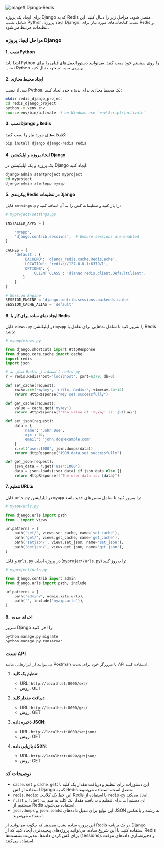 ![image](https://github.com/moeinbaghsheikhi/Django-Redis/assets/81008392/bad1cf15-8de0-45cd-a5c1-1dba27be39bc)# Django-Redis

برای ایجاد یک پروژه Django که به Redis متصل شود، مراحل زیر را دنبال کنید. این شامل نصب Python، ایجاد پروژه Django، نصب کتابخانه‌های مورد نیاز برای Redis و تنظیمات مرتبط می‌شود.

### مراحل ایجاد پروژه Django

#### 1. نصب Python

ابتدا باید Python را روی سیستم خود نصب کنید. می‌توانید دستورالعمل‌های قبلی را برای نصب Python بر روی سیستم خود دنبال کنید.

#### 2. ایجاد محیط مجازی

پس از نصب Python، یک محیط مجازی برای پروژه خود ایجاد کنید:

```sh
mkdir redis_django_project
cd redis_django_project
python -m venv env
source env/bin/activate  # on Windows use `env\Scripts\activate`
```

#### 3. نصب Django و Redis

کتابخانه‌های مورد نیاز را نصب کنید:

```sh
pip install django django-redis redis
```

#### 4. ایجاد پروژه و اپلیکیشن Django

یک پروژه و یک اپلیکیشن در Django ایجاد کنید:

```sh
django-admin startproject myproject
cd myproject
django-admin startapp myapp
```

#### 5. پیکربندی Redis در تنظیمات Django

فایل `settings.py` را باز کنید و تنظیمات کش را به آن اضافه کنید:

```python
# myproject/settings.py

INSTALLED_APPS = [
    ...
    'myapp',
    'django.contrib.sessions',  # Ensure sessions are enabled
]

CACHES = {
    'default': {
        'BACKEND': 'django_redis.cache.RedisCache',
        'LOCATION': 'redis://127.0.0.1:6379/1',
        'OPTIONS': {
            'CLIENT_CLASS': 'django_redis.client.DefaultClient',
        }
    }
}

# Session Engine
SESSION_ENGINE = 'django.contrib.sessions.backends.cache'
SESSION_CACHE_ALIAS = 'default'
```

#### 6. ایجاد نمای ساده برای کار با Redis

فایل `views.py` در اپلیکیشن `myapp` را به‌روز کنید تا شامل نماهایی برای تعامل با Redis باشد:

```python
# myapp/views.py

from django.shortcuts import HttpResponse
from django.core.cache import cache
import redis
import json

# اتصال به Redis با استفاده از redis-py
r = redis.Redis(host='localhost', port=6379, db=0)

def set_cache(request):
    cache.set('mykey', 'Hello, Redis!', timeout=60*15)
    return HttpResponse("Key set successfully")

def get_cache(request):
    value = cache.get('mykey')
    return HttpResponse(f"The value of 'mykey' is: {value}")

def set_json(request):
    data = {
        'name': 'John Doe',
        'age': 30,
        'email': 'john.doe@example.com'
    }
    r.set('user:1000', json.dumps(data))
    return HttpResponse("JSON data set successfully")

def get_json(request):
    json_data = r.get('user:1000')
    data = json.loads(json_data) if json_data else {}
    return HttpResponse(f"The user data is: {data}")
```

#### 7. تنظیم URLها

فایل `urls.py` در اپلیکیشن `myapp` را به‌روز کنید تا شامل مسیرهای جدید باشد:

```python
# myapp/urls.py

from django.urls import path
from . import views

urlpatterns = [
    path('set/', views.set_cache, name='set_cache'),
    path('get/', views.get_cache, name='get_cache'),
    path('setjson/', views.set_json, name='set_json'),
    path('getjson/', views.get_json, name='get_json'),
]
```

و فایل `urls.py` در پروژه اصلی (`myproject/urls.py`) را به‌روز کنید:

```python
# myproject/urls.py

from django.contrib import admin
from django.urls import path, include

urlpatterns = [
    path('admin/', admin.site.urls),
    path('', include('myapp.urls')),
]
```

#### 8. اجرای سرور

سرور Django را اجرا کنید:

```sh
python manage.py migrate
python manage.py runserver
```

### تست API

می‌توانید از ابزارهایی مانند Postman یا مرورگر خود برای تست API استفاده کنید.

1. **تنظیم یک کلید**:
   - URL: `http://localhost:8000/set/`
   - روش: GET

2. **دریافت مقدار کلید**:
   - URL: `http://localhost:8000/get/`
   - روش: GET

3. **ذخیره داده JSON**:
   - URL: `http://localhost:8000/setjson/`
   - روش: GET

4. **بازیابی داده JSON**:
   - URL: `http://localhost:8000/getjson/`
   - روش: GET

### توضیحات کد

- `cache.set` و `cache.get`: این دستورات برای تنظیم و دریافت مقدار یک کلید با استفاده از کش Django که به Redis متصل است، استفاده می‌شوند.
- `redis.Redis`: این خط یک کلاینت Redis با استفاده از `redis-py` ایجاد می‌کند.
- `r.set` و `r.get`: این دستورات برای تنظیم و دریافت مقدار یک کلید به صورت مستقیم از Redis استفاده می‌شوند.
- `json.dumps` و `json.loads`: این توابع برای تبدیل داده‌های JSON به رشته و بالعکس استفاده می‌شوند.

این پروژه ساده نشان می‌دهد که چگونه می‌توانید از Redis در یک برنامه Django استفاده کنید. با این شروع ساده، می‌توانید پروژه‌های پیچیده‌تری ایجاد کنید که از Redis برای کش کردن داده‌ها، مدیریت نشست‌ها (sessions)، و ذخیره‌سازی داده‌های موقت استفاده می‌کنند.
